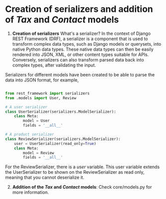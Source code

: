 # Creation of serializers and addition of *Tax* and *Contact* models
1. **Creation of serializers**
What's a serializer? In the context of Django REST Framework (DRF), a serializer is a component that is used to transform complex data types, such as Django models or querysets, into native Python data types. These native data types can then be easily rendered into JSON, XML, or other content types suitable for APIs. Conversely, serializers can also transform parsed data back into complex types, after validating the input.

Serializers for different models have been created to be able to parse the data into JSON format, for example,
```python

from rest_framework import serializers
from .models import User, Review

# A user serializer
class UserSerializer(serializers.ModelSerializer):
    class Meta:
        model = User
        fields = '__all__'

# A product serializer
class ReviewSerializer(serializers.ModelSerializer):
    user = UserSerializer(read_only=True)
    class Meta:
        model = Review
        fields = '__all__'


```
For the ReviewSerializer, there is a *user* variable. This user variable extends the UserSerializer to be shown on the ReviewSerializer as read only, meaning that you cannot deserialize it.

2. **Addition of the *Tax* and *Contact* models**:
Check core/models.py for more information. 
